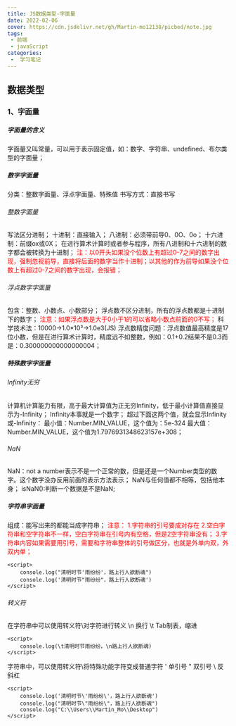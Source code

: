 ```yaml
---
title: JS数据类型-字面量
date: 2022-02-06
cover: https://cdn.jsdelivr.net/gh/Martin-mo12138/picbed/note.jpg
tags:
 - 前端
 - javaScript
categories:
 -  学习笔记
---
```


<!-- more -->


## 数据类型

### 1、字面量

##### 字面量的含义

字面量又叫常量，可以用于表示固定值，如：数字、字符串、undefined、布尔类型的字面量；

##### 数字字面量

分类：整数字面量、浮点字面量、特殊值
书写方式：直接书写

###### 整数字面量

写法区分进制；
十进制：直接输入；
八进制：必须带前导0、0O、0o；
十六进制：前缀ox或0X；
在进行算术计算时或者参与程序，所有八进制和十六进制的数字都会被转换为十进制；
<font color=red>注：以0开头如果没个位数上有超过0-7之间的数字出现，强制忽视前导，直接将后面的数字当作十进制；以其他的作为前导如果没个位数上有超过0-7之间的数字出现，会报错；</font>

###### 浮点数字字面量

包含：整数、小数点、小数部分；
浮点数不区分进制，所有的浮点数都是十进制下的数字；
<font color=red>注意：如果浮点数是大于0小于1的可以省略小数点前面的0不写；</font>
科学技术法：10000→1.0*10³→1.0e3(JS)
浮点数精度问题：浮点数值最高精度是17位小数，但是在进行算术计算时，精度远不如整数，例如：0.1+0.2结果不是0.3而是：0.300000000000000004；

##### 特殊数字字面量

###### Infinity无穷

计算机计算能力有限，高于最大计算值为正无穷Infinity，低于最小计算值直接显示为-Infinity；
Infinity本事就是一个数字；
超过下面这两个值，就会显示Infinity或-Infinity：
最小值：Number.MIN_VALUE，这个值为：5e-324
最大值：Number.MIN_VALUE，这个值为1.7976931348623157e+308；

###### NaN

NaN：not a number表示不是一个正常的数，但是还是一个Number类型的数字。这个数字没办反用前面的表示方法表示；
NaN与任何值都不相等，包括他本身；
isNaN():判断一个数据是不是NaN;

##### 字符串字面量

组成：能写出来的都能当成字符串；
<font color=red>注意：
1.字符串的引号要成对存在
2.空白字符串和空字符串不一样，空白字符串在引号内有空格，但是2空字符串没有；
3.字符串内容如果需要用引号，需要和字符串整体的引号做区分，也就是外单内双，外双内单；</font>

```
<script>
    console.log("清明时节'雨纷纷'，路上行人欲断魂")
    console.log('清明时节"雨纷纷"，路上行人欲断魂')
</script>
```

###### 转义符

在字符串中可以使用转义符\对字符进行转义
\n 换行
\t Tab制表，缩进

```
<script>
    console.log(\t清明时节雨纷纷，\n路上行人欲断魂)
</script>
```

字符串中，可以使用转义符\将特殊功能字符变成普通字符
\' 单引号
\" 双引号
\\ 反斜杠

```
<script>
    console.log('清明时节\'雨纷纷\'，路上行人欲断魂')
    console.log("清明时节\"雨纷纷\"，路上行人欲断魂")
    console.log("C:\\Users\\Martin_Mo\\Desktop")
</script>
```

